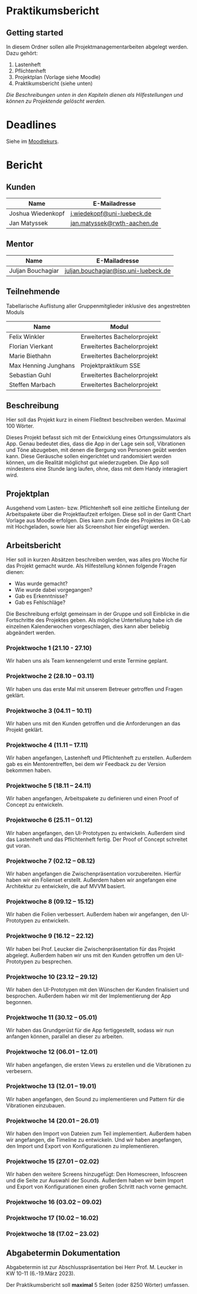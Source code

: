 # Praktikumsbericht

## Getting started

In diesem Ordner sollen alle Projektmanagementarbeiten abgelegt werden. Dazu gehört:
1. Lastenheft
2. Pflichtenheft
3. Projektplan (Vorlage siehe Moodle)
4. Praktikumsbericht (siehe unten)

_Die Beschreibungen unten in den Kapiteln dienen als Hilfestellungen und können zu Projektende gelöscht werden._

# Deadlines

Siehe im [Moodlekurs](https://moodle.uni-luebeck.de/mod/forum/discuss.php?d=60748).

# Bericht
## Kunden
| Name | E-Mailadresse |
| ------ | ------ |
| Joshua Wiedenkopf | j.wiedekopf@uni-luebeck.de |
| Jan Matyssek | jan.matyssek@rwth-aachen.de |

## Mentor
| Name | E-Mailadresse |
| ------ | ------ |
| Juljan Bouchagiar | juljan.bouchagiar@isp.uni-luebeck.de |

## Teilnehmende
Tabellarische Auflistung aller Gruppenmitglieder inklusive des angestrebten Moduls

| Name | Modul |
| ------ | ------ |
| Felix Winkler | Erweitertes Bachelorprojekt |
| Florian Vierkant | Erweitertes Bachelorprojekt |
| Marie Biethahn | Erweitertes Bachelorprojekt |
| Max Henning Junghans | Projektpraktikum SSE |
| Sebastian Guhl | Erweitertes Bachelorprojekt |
| Steffen Marbach | Erweitertes Bachelorprojekt |

## Beschreibung
Hier soll das Projekt kurz in einem Fließtext beschreiben werden.
Maximal 100 Wörter.

Dieses Projekt befasst sich mit der Entwicklung eines Ortungssimulators als App.
Genau bedeutet dies, dass die App in der Lage sein soll, Vibrationen und Töne abzugeben, mit denen die Bergung von Personen geübt werden kann.
Diese Geräusche sollen eingerichtet und randomisiert werden können, um die Realität möglichst gut wiederzugeben.
Die App soll mindestens eine Stunde lang laufen, ohne, dass mit dem Handy interagiert wird.


## Projektplan
Ausgehend vom Lasten- bzw. Pflichtenheft soll eine zeitliche Einteilung der Arbeitspakete über die Projektlaufzeit erfolgen. Diese soll in der Gantt Chart Vorlage aus Moodle erfolgen. Dies kann zum Ende des Projektes im Git-Lab mit Hochgeladen, sowie hier als Screenshot hier eingefügt werden.

## Arbeitsbericht
Hier soll in kurzen Absätzen beschreiben werden, was alles pro Woche für das Projekt gemacht wurde.
Als Hilfestellung können folgende Fragen dienen:
- Was wurde gemacht?
- Wie wurde dabei vorgegangen?
- Gab es Erkenntnisse?
- Gab es Fehlschläge?

Die Beschreibung erfolgt gemeinsam in der Gruppe und soll Einblicke in die Fortschritte des Projektes geben.
Als mögliche Unterteilung habe ich die einzelnen Kalenderwochen vorgeschlagen, dies kann aber beliebig abgeändert werden.

### Projektwoche 1 (21.10 - 27.10)
Wir haben uns als Team kennengelernt und erste Termine geplant.

### Projektwoche 2 (28.10 – 03.11)
Wir haben uns das erste Mal mit unserem Betreuer getroffen und Fragen geklärt.

### Projektwoche 3 (04.11 – 10.11)
Wir haben uns mit den Kunden getroffen und die Anforderungen an das Projekt geklärt.

### Projektwoche 4 (11.11 – 17.11)
Wir haben angefangen, Lastenheft und Pflichtenheft zu erstellen.
Außerdem gab es ein Mentorentreffen, bei dem wir Feedback zu der Version bekommen haben.

### Projektwoche 5 (18.11 – 24.11)
Wir haben angefangen, Arbeitspakete zu definieren und einen Proof of Concept zu entwickeln.

### Projektwoche 6 (25.11 – 01.12)
Wir haben angefangen, den UI-Prototypen zu entwickeln.
Außerdem sind das Lastenheft und das Pflichtenheft fertig.
Der Proof of Concept schreitet gut voran.

### Projektwoche 7 (02.12 – 08.12)
Wir haben angefangen die Zwischenpräsentation vorzubereiten.
Hierfür haben wir ein Folienset erstellt.
Außerdem haben wir angefangen eine Architektur zu entwickeln, die auf MVVM basiert.

### Projektwoche 8 (09.12 – 15.12)
Wir haben die Folien verbessert.
Außerdem haben wir angefangen, den UI-Prototypen zu entwickeln.

### Projektwoche 9 (16.12 – 22.12)
Wir haben bei Prof. Leucker die Zwischenpräsentation für das Projekt abgelegt.
Außerdem haben wir uns mit den Kunden getroffen um den UI-Prototypen zu besprechen.

### Projektwoche 10 (23.12 – 29.12)
Wir haben den UI-Prototypen mit den Wünschen der Kunden finalisiert und besprochen.
Außerdem haben wir mit der Implementierung der App begonnen.

### Projektwoche 11 (30.12 – 05.01)
Wir haben das Grundgerüst für die App fertiggestellt, sodass wir nun anfangen können, parallel an dieser zu arbeiten.

### Projektwoche 12 (06.01 – 12.01)
Wir haben angefangen, die ersten Views zu erstellen und die Vibrationen zu verbesern.

### Projektwoche 13 (12.01 – 19.01)
Wir haben angefangen, den Sound zu implementieren und Pattern für die Vibrationen einzubauen.

### Projektwoche 14 (20.01 – 26.01)
Wir haben den Import von Dateien zum Teil implementiert.
Außerdem haben wir angefangen, die Timeline zu entwickeln.
Und wir haben angefangen, den Import und Export von Konfigurationen zu implementieren.

### Projektwoche 15 (27.01 – 02.02)
Wir haben den weitere Screens hinzugefügt: Den Homescreen, Infoscreen und die Seite zur Auswahl der Sounds.
Außerdem haben wir beim Import und Export von Konfigurationen einen großen Schritt nach vorne gemacht.

### Projektwoche 16 (03.02 – 09.02)


### Projektwoche 17 (10.02 – 16.02)


### Projektwoche 18 (17.02 – 23.02)


## Abgabetermin Dokumentation
Abgabetermin ist zur Abschlusspräsentation bei Herr Prof. M. Leucker in KW 10-11 (6.-19.März 2023).

Der Praktikumsbericht soll **maximal** 5 Seiten (oder 8250 Wörter) umfassen.

